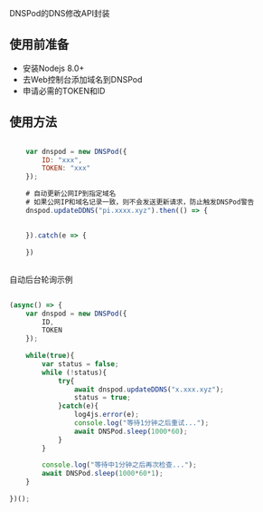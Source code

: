 DNSPod的DNS修改API封装

## 使用前准备

+ 安装Nodejs 8.0+
+ 去Web控制台添加域名到DNSPod
+ 申请必需的TOKEN和ID


## 使用方法

``` javascript

    var dnspod = new DNSPod({
        ID: "xxx",
        TOKEN: "xxx"
    });
    
    # 自动更新公网IP到指定域名
    # 如果公网IP和域名记录一致，则不会发送更新请求，防止触发DNSPod警告
    dnspod.updateDDNS("pi.xxxx.xyz").then(() => {
    
        
    }).catch(e => {
        
    })
    

```

自动后台轮询示例

``` javascript
    
(async() => {
    var dnspod = new DNSPod({
        ID,
        TOKEN
    });
    
    while(true){
        var status = false;
        while (!status){
            try{
                await dnspod.updateDDNS("x.xxx.xyz");
                status = true;
            }catch(e){
                log4js.error(e);
                console.log("等待1分钟之后重试...");
                await DNSPod.sleep(1000*60);
            }
        }
        
        console.log("等待中1分钟之后再次检查...");
        await DNSPod.sleep(1000*60*1);
    }
    
})();

```